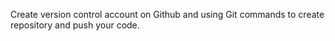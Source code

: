 Create version control account on Github and using Git commands to create repository and push your code.
